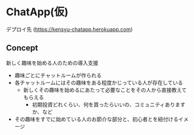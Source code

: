 # ChatApp(仮)
デプロイ先 (https://kensyu-chatapp.herokuapp.com)

## Concept
新しく趣味を始める人のための導入支援
- 趣味ごとにチャットルームが作られる
- 各チャットルームにはその趣味をある程度かじっている人が存在している
  - 新しくその趣味を始めるにあたって必要なことをその人から直接教えてもらえる
    - 初期投資どれくらい、何を買ったらいいの、コミュニティありますか、など
- その趣味をすでに始めている人のお節介な部分と、初心者とを紐付けるイメージ
